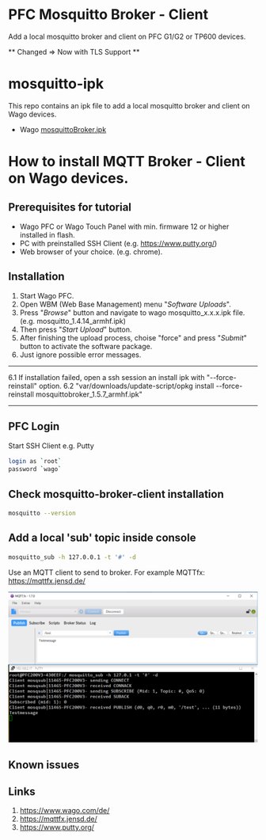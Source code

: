 # PFC Mosquitto Broker - Client
Add a local mosquitto broker and client on PFC G1/G2 or TP600 devices.

** Changed => Now with TLS Support **

# mosquitto-ipk
This repo contains an ipk file to add a local mosquitto broker and client on Wago devices.
- Wago <a href="https://github.com/WAGO/pfc-mosquitto-broker/releases/download/v1.5.1/mosquitobroker_1.5.7_armhf.ipk" title="MQTT.ipk">mosquittoBroker.ipk</a>

  

# How to install MQTT Broker - Client on Wago devices.

## Prerequisites for tutorial
- Wago PFC or Wago Touch Panel with min. firmware 12 or higher installed in flash. 
- PC with preinstalled SSH Client (e.g. https://www.putty.org/)
- Web browser of your choice. (e.g. chrome).


## Installation

1. Start Wago PFC.
2. Open WBM (Web Base Management) menu "*Software Uploads*".
3. Press "*Browse*" button and navigate to wago mosquitto_x.x.x.ipk file. (e.g. mosquitto_1.4.14_armhf.ipk)
4. Then press "*Start Upload*" button.
5. After finishing the upload process, choise "force" and press "*Submit*" button to activate the software package. 
6. Just ignore possible error messages.
*********************************************************************************************************************
6.1 If installation failed, open a ssh session an install ipk with "--force-reinstall" option.
6.2 "var/downloads/update-script/opkg install --force-reinstall mosquittobroker_1.5.7_armhf.ipk"
*********************************************************************************************************************
## PFC Login
Start SSH Client e.g. Putty 
 ```bash
login as `root`
password `wago`
 ```
## Check mosquitto-broker-client installation

```bash
mosquitto --version
 ```
## Add a local 'sub' topic inside console

```bash
mosquitto_sub -h 127.0.0.1 -t '#' -d
 ``` 
 Use an MQTT client to send to broker.
 For example MQTTfx: https://mqttfx.jensd.de/
 
 <div style="text-align: center">
<img src="console.png"
     alt="test broker"/>
</div>

## Known issues


## Links
 1. <a href="https://www.wago.com/de/" title="wago">https://www.wago.com/de/</a>
 2. <a href="https://mqttfx.jensd.de/" title="MQTTfx">https://mqttfx.jensd.de/</a>
 3. <a href="https://www.putty.org/" title="MQTTfx">https://www.putty.org/</a>


